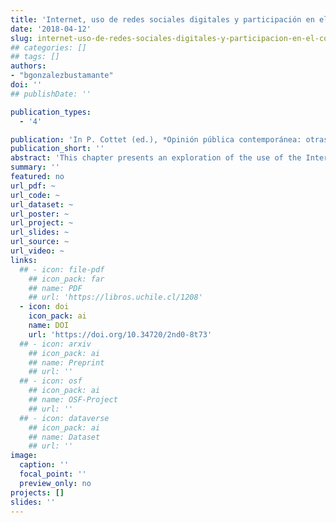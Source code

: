 ```yaml
---
title: 'Internet, uso de redes sociales digitales y participación en el Cono Sur'
date: '2018-04-12'
slug: internet-uso-de-redes-sociales-digitales-y-participacion-en-el-cono-sur
## categories: []
## tags: []
authors:
- "bgonzalezbustamante"
doi: ''
## publishDate: ''

publication_types:
  - '4'

publication: 'In P. Cottet (ed.), *Opinión pública contemporánea: otras posibilidades de comprensión e investigación* (pp. 113-137). Santiago: Social-Ediciones'
publication_short: ''
abstract: 'This chapter presents an exploration of the use of the Internet and digital social networks in Argentina, Chile, and Uruguay, as well as their relationship with political activism. For this, the Internet access levels and Southern Cone indicators are described. Subsequently, the consumption of political information is deepened. Finally, the relationship between the use of digital social networks, the consumption of news and political participation -conventional and unconventional- are explored. This allows identifying dimensions linked to the use of digital social networks and specific types of activism or participation.'
summary: ''
featured: no
url_pdf: ~
url_code: ~
url_dataset: ~
url_poster: ~
url_project: ~
url_slides: ~
url_source: ~
url_video: ~
links:
  ## - icon: file-pdf
    ## icon_pack: far
    ## name: PDF
    ## url: 'https://libros.uchile.cl/1208'
  - icon: doi
    icon_pack: ai
    name: DOI
    url: 'https://doi.org/10.34720/2nd0-8t73'
  ## - icon: arxiv
    ## icon_pack: ai
    ## name: Preprint
    ## url: ''
  ## - icon: osf
    ## icon_pack: ai
    ## name: OSF-Project
    ## url: ''
  ## - icon: dataverse
    ## icon_pack: ai
    ## name: Dataset
    ## url: ''
image:
  caption: ''
  focal_point: ''
  preview_only: no
projects: []
slides: ''
---
```

